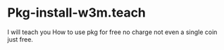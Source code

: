 # Pkg-install-w3m.teach
I will teach you How to use pkg for free no charge not even a single coin just free.
